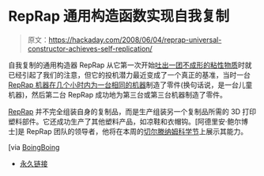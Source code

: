 # RepRap 通用构造函数实现自我复制

> 原文：<https://hackaday.com/2008/06/04/reprap-universal-constructor-achieves-self-replication/>

自我复制的通用构造器 RepRap 从它第一次开始[吐出一团不成形的粘性物质](http://www.hackaday.com/2006/02/15/reprap-the-replicating-rapid-prototyper/)时就已经引起了我们的注意，但它的投机潜力最近变成了一个真正的基准，当时一台 [RepRap 机器在几个小时内为一台相同的机器](http://www.electricpig.co.uk/2008/06/04/reprap-the-self-replicating-robot/)制造了零件(换句话说，是一台儿童机器)，然后第二台 RepRap 成功地为第三台或第三台机器制造了零件。

[RepRap](http://blog.reprap.org/) 并不完全组装自身的复制品，而是生产组装另一个复制品所需的 3D 打印塑料部件。它还成功生产了其他塑料产品，如凉鞋和衣帽钩。[阿德里安·鲍尔博士]是 RepRap 团队的领导者，他将在本周的[切尔滕纳姆科学节](http://cheltenhamfestivals.com/whats_on/science_festival.html)上展示其能力。

[via [BoingBoing](http://www.boingboing.net/2008/06/04/reprap-universal-con.html)

*   [永久链接](http://www.electricpig.co.uk/2008/06/04/reprap-the-self-replicating-robot/)
